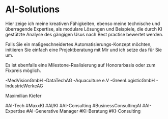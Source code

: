 # AI-Solutions

Hier zeige ich meine kreativen Fähigkeiten, 
ebenso meine technische und überragende Expertise, 
als modulare Lösungen und Beispiele, die durch KI gestützte Analyse des gängigen Usus nach Best practise bewertet werden.

Falls Sie ein maßgeschneidertes Automatisierungs-Konzept möchten, initiieren Sie einfach eine Projektberatung mit Mir und ich setze das für Sie um. 

Es ist ebenfalls eine Milestone-Realisierung auf Honorarbasis oder zum Fixpreis möglich.

-MedVisionGmbH
-DataTechAG
-Aquaculture e.V
-GreenLogisticGmbH
-IndustrieWerkeAG


Maximilian Kiefer 


#AI-Tech 
#MaxxKI
#AI/KI 
#AI-Consulting #BusinessConsultingAI 
#AI-Expertise
#AI-Generative Manager 
#KI-Beratung
#KI-Consulting


